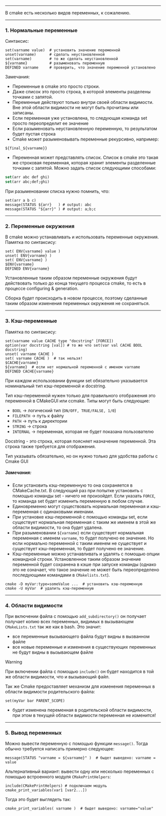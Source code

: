 ___
В cmake есть несколько видов переменных, к сожалению.
___
### 1. Нормальные переменные

Синтаксис:
```
set(varname value)  # установить значение переменной
unset(varname)      # сделать неустановленной
set(varname)        # то же сделать неустановленной
${varname}          # разыменовать переменную
DEFINED varname     # проверить, что значение переменной установлено
```
Замечания:
- Переменные в cmake это просто строки.
- Даже список это просто строка, в которой элементы разделены точками с запятой.
- Переменные действуют только внутри своей области видимости. Вне этой области видимости не могут быть прочитаны или записаны.
- Если переменная уже установлена, то следующая команда set просто переопределит ее значение
- Если разыменовать неустановленную переменную, то результатом будет пустая строка
- Cmake может разыменовывать переменные рекурсивно, например:
```
${final_${varname}}
```
- Переменная может представлять список. Список в cmake это такая же строковая переменная, которая хранит элементы разделенные точками с запятой. Можно задать список следующими способами:
```cmake
set(arr abc def ghi)
set(arr abc;def;ghi)
```

При разыменовании списка нужно помнить, что:
```
set(arr a b c)
message(STATUS ${arr}   ) # output: abc
message(STATUS "${arr}" ) # output: a;b;c
```
___
### 2. Переменные окружения

В cmake можно устанавливать и использовать переменные окружения.
Памятка по синтаксису:
```
set( ENV{varname} value )
unset( ENV{varname} )
set( ENV{varname} )
$ENV{varname}
DEFINED ENV{varname}
```
Установленные таким образом переменные окружения будут действовать только до конца текущего процесса cmake, то есть в процессе configuring & generation.

Сборка будет происходить в новом процессе, поэтому сделанные таким образом изменения переменных окружения не сохраняться.
___
### 3. Кэш-переменные

Памятка по синтаксису:
```
set(varname value CACHE type "docstring" [FORCE])
option(var docstring [val]) # то же что set(var val CACHE BOOL docstring)
unset( varname CACHE )
set( varname CACHE )  # так нельзя!
$CACHE{varname}
${varname}  # если нет нормальной переменной с именем varname
DEFINED CACHE{varname}
```

При каждом использовании функции set обязательно указывается номинальный тип кэш-переменной и docstring.

Тип кэш-переменной нужен только для правильного отображения это переменной в CMakeGUI или ccmake. Типы могут быть следующие:
- `BOOL` -> логический тип (`ON/OFF, TRUE/FALSE, 1/0`)
- `FILEPATH` -> путь к файлу
- `PATH` -> путь к директории
- `STRING` -> строка
- `INTERNAL` -> переменная, которая не будет показана пользователю

Docstring - это строка, которая поясняет назначение переменной. Эта строка также требуется для отображения.

Тип указывать обязательно, но он нужно только для удобства работы с Cmake GUI
##### Замечания:
- Если установить кэш-переменную то она сохраняется в CMakeCache.txt. В следующий раз при попытке установить с помощью команды set - ничего не произойдет. Если указать `FORCE`, то команда set будет изменить переменную в любом случае.
- Единовременно могут существовать нормальная переменная и кэш-переменная с одинаковыми именами.
- При установке кэш-переменной с помощью команды set, если существует нормальная переменная с таким же именем в этой же области видимости, то она будет удалена.
- При разыменовании `${varname}` если существует нормальная переменная с именем `varname`, то будет получено ее значение. Но если нормально переменной с таким именем не существует и существует кэш-переменная, то будет получено ее значение.
- Кэш-переменные можно устанавливать и удалять с помощью опции командной строки. Установленное таким образом значение переменной будет сохранена в кэше при запуске команды (однако это не означает, что такое значение не может быть переопределено последующими командами в `CMakelists.txt`).
```
cmake -D myVar:type=someValue ...  # установить кэш-переменную
cmake -U myVar  # удалить кэш-переменную
```

___
### 4. Области видимости

При включении файла с помощью `add_subdirectory()` он получает получает копию всех переменных, видимых в вызывающем `CMakeLists.txt` так же как в bash. Это значит:
- все переменные вызывающего файла будут видны в вызванном файле
- все новые переменные и изменения в существующих переменных не будут видны в вызывающем файле

>[!warning]
>При включении файла с помощью `include()` он будет находится в той же области видимости, что и вызывающий файл.

Так же Cmake предоставляет механизм для изменения переменных в области видимости родительского файла:
```
set(myVar bar PARENT_SCOPE)
```
- будет изменена переменная в родительской области видимости, при этом в текущей области видимости переменная не изменится!

___
### 5. Вывод переменных

Можно вывести переменную с помощью функции `message()`. Тогда обычно требуется написать примерно следующее:
```
message(STATUS "varname = ${varname}" )  # быдет выведено: varname = value
```

Альтернативный вариант: вывести одну или несколько переменных с помощью встроенного модуля `CMakePrintHelpers`:
```
include(CMakePrintHelpers) # подключаем модуль
cmake_print_variables(var1 [var2...])
```
Тогда это будет выглядеть так:
```
cmake_print_variables( varname )  # быдет выведено: varname="value"
```